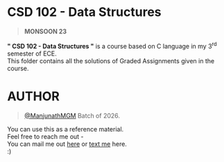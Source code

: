 # CSD 102 - Data Structures
 >**MONSOON 23** <br />
 
 
**" CSD 102 - Data Structures "** is a course based on C language in my 3<sup>rd</sup> semester of ECE. <br />
This folder contains all the solutions of Graded Assignments given in the course.

# AUTHOR 
> [@ManjunathMGM](https://github.com/ManjunathMGM)
> Batch of 2026.


You can use this as a reference material. <br />
Feel free to reach me out - <br />
You can mail me out [here](mailto:mm153@snu.edu.in) or [text me](https://www.instagram.com/man.ju.nath/) here. <br />
:)
